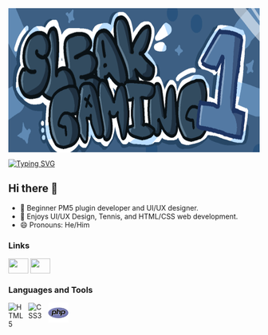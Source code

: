 <img src="banner.png" alt="Banner" width="769" height="289" align="center">

[![Typing SVG](https://readme-typing-svg.demolab.com?font=Fira+Code&size=25&pause=1000&color=79B4F1&width=435&lines=Pocketmine+Plugin+Dev;UI%2FUX+Designer)](https://git.io/typing-svg)
## Hi there 👋

- 🔭 Beginner PM5 plugin developer and UI/UX designer.
- 🤔 Enjoys UI/UX Design, Tennis, and HTML/CSS web development.
- 😄 Pronouns: He/Him

### Links
<p align="left">
<a href="https://twitter.com/SleakGaming1" target="blank"><img align="center" src="https://raw.githubusercontent.com/rahuldkjain/github-profile-readme-generator/master/src/images/icons/Social/twitter.svg" height="30" width="40"/></a> 
<a href="https://discordapp.com/users/1121920712207249439" target="blank"><img align="center" src="https://raw.githubusercontent.com/rahuldkjain/github-profile-readme-generator/master/src/images/icons/Social/discord.svg" height="30" width="40"/></a>
</p>

### Languages and Tools
<p align="left">
<img align="left" alt="HTML5" width="30px" src="https://cdn.jsdelivr.net/gh/devicons/devicon/icons/html5/html5-original.svg" style="padding-right:10px;"/>
<img align="left" alt="CSS3" width="30px" src="https://cdn.jsdelivr.net/gh/devicons/devicon/icons/css3/css3-original.svg" style="padding-right:10px;"/>
<img align="left" alt="CSS3" width="40px" src="https://raw.githubusercontent.com/devicons/devicon/master/icons/php/php-original.svg" style="padding-right:10px;"/>
</p>
